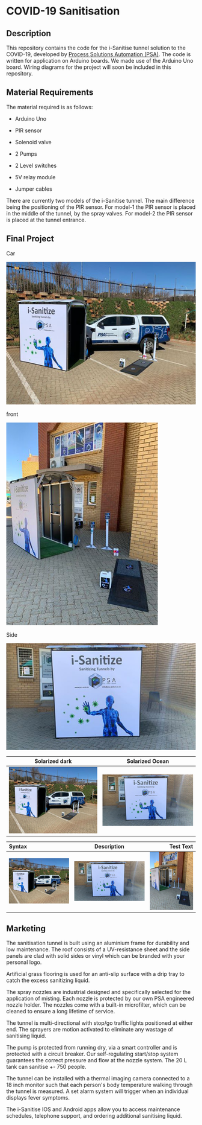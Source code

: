 # COVID-19 Sanitisation

## Description

This repository contains the code for the i-Sanitise tunnel solution to the COVID-19, developed by [Process Solutions Automation (PSA)](https://www.p-s-a.co.za/index.html). The code is written for application on Arduino boards. We made use of the Arduino Uno board. Wiring diagrams for the project will soon be included in this repository.



## Material Requirements
The material required is as follows:


 - Arduino Uno

 - PIR sensor

 - Solenoid valve

 - 2 Pumps

 - 2 Level switches

 - 5V relay module

 - Jumper cables



There are currently two models of the i-Sanitise tunnel. The main difference being the positioning of the PIR sensor. For model-1 the PIR sensor is placed in the middle of the tunnel, by the spray valves. For model-2 the PIR sensor is placed at the tunnel entrance.

## Final Project

Car

![car](./images/car.png "car")

front

![front](./images/front.png "front")

Side

![side](./images/side.png "side")

Solarized dark             |  Solarized Ocean
:-------------------------:|:-------------------------:
![1](./images/car.png "car")  |  ![2](./images/side.png "side")

Syntax                            | Description | Test Text     
:---                              |    :----:   |          ---:
![5](./images/car.png "car")      | ![6](./images/side.png "side")       | ![7](./images/front.png "front")

## Marketing

The sanitisation tunnel is built using an aluminium frame for durability and low maintenance. The roof consists of a UV-resistance sheet and the side panels are clad with solid sides or vinyl which can be branded with your personal logo.

Artificial grass flooring is used for an anti-slip surface with a drip tray to catch the excess sanitizing liquid.

The spray nozzles are industrial designed and specifically selected for the application of misting. Each nozzle is protected by our own PSA engineered nozzle holder. The nozzles come with a built-in microfilter, which can be cleaned to ensure a long lifetime of service.

The tunnel is multi-directional with stop/go traffic lights positioned at either end. The sprayers are motion activated to eliminate any wastage of sanitising liquid.

The pump is protected from running dry, via a smart controller and is protected with a circuit breaker. Our self-regulating start/stop system guarantees the correct pressure and flow at the nozzle system. The 20 L tank can sanitise +- 750 people.

The tunnel can be installed with a thermal imaging camera connected to a 18 inch monitor such that each person's body temperature walking through the tunnel is measured. A set alarm system will trigger when an individual displays fever symptoms.

The i-Sanitise IOS and Android apps allow you to access maintenance schedules, telephone support, and ordering additional sanitising liquid.
